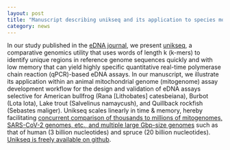 ```yaml
---  
layout: post  
title: "Manuscript describing unikseq and its application to species monitoring using environmental DNA (eDNA), published"  
category: news  
---  
```


In our study published in the [eDNA journal](https://doi.org/10.1002/edn3.438), we present [unikseq](https://github.com/bcgsc/unikseq), a comparative genomics utility that uses words of length k (k-mers) to identify unique regions in reference genome sequences quickly and with low memory that can yield highly specific quantitative real-time polymerase chain reaction (qPCR)-based eDNA assays. In our manuscript, we illustrate its application within an animal mitochondrial genome (mitogenome) assay development workflow for the design and validation of eDNA assays selective for American bullfrog (Rana [Lithobates] catesbeiana), Burbot (Lota lota), Lake trout (Salvelinus namaycush), and Quillback rockfish (Sebastes maliger). Unikseq scales linearly in time & memory, hereby facilitating [concurrent comparison of thousands to millions of mitogenomes, SARS-CoV-2 genomes, etc., and multiple large Gbp-size genomes](https://raw.githubusercontent.com/bcgsc/unikseq/main/unikseq-recomb2023poster.png) such as that of human (3 billion nucleotides) and spruce (20 billion nucleotides). [Unikseq is freely available on github](https://github.com/bcgsc/unikseq).
